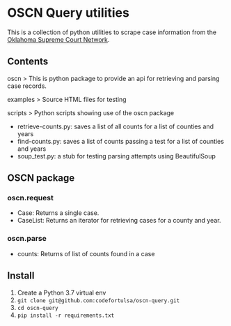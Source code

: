 # OSCN Query utilities

This is a collection of python utilities to scrape case information from the [Oklahoma Supreme Court Network](https://www.oscn.net/dockets/).

## Contents

oscn > This is python package to provide an api for retrieving and parsing case records.

examples > Source HTML files for testing

scripts > Python scripts showing use of the oscn package
- retrieve-counts.py: saves a list of all counts for a list of counties and years
- find-counts.py: saves a list of counts passing a test for a list of counties and years
- soup_test.py: a stub for testing parsing attempts
using BeautifulSoup

## OSCN package

### oscn.request

- Case: Returns a single case.
- CaseList: Returns an iterator for retrieving cases for a county and year.

### oscn.parse

- counts: Returns of list of counts found in a case

## Install

1. Create a Python 3.7 virtual env
1. `git clone git@github.com:codefortulsa/oscn-query.git`
1. `cd oscn-query`
1. `pip install -r requirements.txt`
